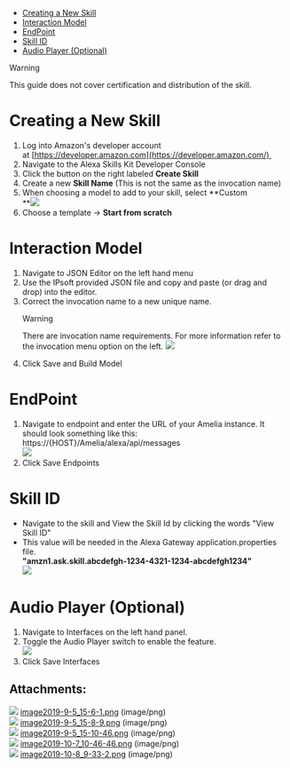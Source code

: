 -   [Creating a New Skill](#AlexaSkillCreation-CreatingaNewSkill)
-   [Interaction Model](#AlexaSkillCreation-InteractionModel)
-   [EndPoint](#AlexaSkillCreation-EndPoint)
-   [Skill ID](#AlexaSkillCreation-SkillID)
-   [Audio Player (Optional)](#AlexaSkillCreation-AudioPlayer(Optional))
> [!warning]  
>
> This guide does not cover certification and distribution of the skill.

# Creating a New Skill
1.  Log into Amazon's developer account at [https://developer.amazon.com](https://developer.amazon.com/) 
2.  Navigate to the Alexa Skills Kit Developer Console
3.  Click the button on the right labeled **Create Skill**
4.  Create a new **Skill Name** (This is not the same as the invocation name)
5.  When choosing a model to add to your skill, select **Custom  
    **![](attachments/23397229/23397244.png)  
6.  Choose a template → **Start from scratch**
# Interaction Model
1.  Navigate to JSON Editor on the left hand menu
2.  Use the IPsoft provided JSON file and copy and paste (or drag and drop) into the editor.
3.  Correct the invocation name to a new unique name.   
    > [!warning]  
    >
    > There are invocation name requirements. For more information refer to the invocation menu option on the left.
    ![](attachments/23397229/23397245.png)  
4.  Click Save and Build Model
# EndPoint
1.  Navigate to endpoint and enter the URL of your Amelia instance. It should look something like this:  
    https://{HOST}/Amelia/alexa/api/messages  
    ![](attachments/23397229/23397246.png)  
2.  Click Save Endpoints
# Skill ID
-   Navigate to the skill and View the Skill Id by clicking the words "View Skill ID"
-   This value will be needed in the Alexa Gateway application.properties file.  
    **"amzn1.ask.skill.abcdefgh-1234-4321-1234-abcdefgh1234"**  
    ![](attachments/23397229/25461630.png)  
# Audio Player (Optional)
1.  Navigate to Interfaces on the left hand panel.
2.  Toggle the Audio Player switch to enable the feature.  
    ![](attachments/23397229/25461653.png)  
3.  Click Save Interfaces
## Attachments:
![](images/icons/bullet_blue.gif) [image2019-9-5_15-6-1.png](attachments/23397229/23397244.png) (image/png)  
![](images/icons/bullet_blue.gif) [image2019-9-5_15-8-9.png](attachments/23397229/23397245.png) (image/png)  
![](images/icons/bullet_blue.gif) [image2019-9-5_15-10-46.png](attachments/23397229/23397246.png) (image/png)  
![](images/icons/bullet_blue.gif) [image2019-10-7_10-46-46.png](attachments/23397229/25461630.png) (image/png)  
![](images/icons/bullet_blue.gif) [image2019-10-8_9-33-2.png](attachments/23397229/25461653.png) (image/png)  
